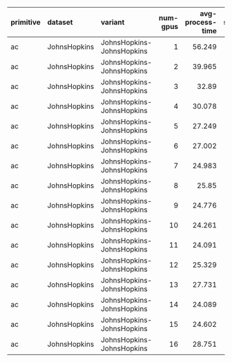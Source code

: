 | primitive   | dataset      | variant                   |   num-gpus |   avg-process-time |   speedup |
|:------------|:-------------|:--------------------------|-----------:|-------------------:|----------:|
| ac          | JohnsHopkins | JohnsHopkins-JohnsHopkins |          1 |             56.249 |   1       |
| ac          | JohnsHopkins | JohnsHopkins-JohnsHopkins |          2 |             39.965 |   1.40746 |
| ac          | JohnsHopkins | JohnsHopkins-JohnsHopkins |          3 |             32.89  |   1.71022 |
| ac          | JohnsHopkins | JohnsHopkins-JohnsHopkins |          4 |             30.078 |   1.8701  |
| ac          | JohnsHopkins | JohnsHopkins-JohnsHopkins |          5 |             27.249 |   2.06426 |
| ac          | JohnsHopkins | JohnsHopkins-JohnsHopkins |          6 |             27.002 |   2.08314 |
| ac          | JohnsHopkins | JohnsHopkins-JohnsHopkins |          7 |             24.983 |   2.25149 |
| ac          | JohnsHopkins | JohnsHopkins-JohnsHopkins |          8 |             25.85  |   2.17598 |
| ac          | JohnsHopkins | JohnsHopkins-JohnsHopkins |          9 |             24.776 |   2.2703  |
| ac          | JohnsHopkins | JohnsHopkins-JohnsHopkins |         10 |             24.261 |   2.31849 |
| ac          | JohnsHopkins | JohnsHopkins-JohnsHopkins |         11 |             24.091 |   2.33486 |
| ac          | JohnsHopkins | JohnsHopkins-JohnsHopkins |         12 |             25.329 |   2.22074 |
| ac          | JohnsHopkins | JohnsHopkins-JohnsHopkins |         13 |             27.731 |   2.02838 |
| ac          | JohnsHopkins | JohnsHopkins-JohnsHopkins |         14 |             24.089 |   2.33505 |
| ac          | JohnsHopkins | JohnsHopkins-JohnsHopkins |         15 |             24.602 |   2.28636 |
| ac          | JohnsHopkins | JohnsHopkins-JohnsHopkins |         16 |             28.751 |   1.95642 |